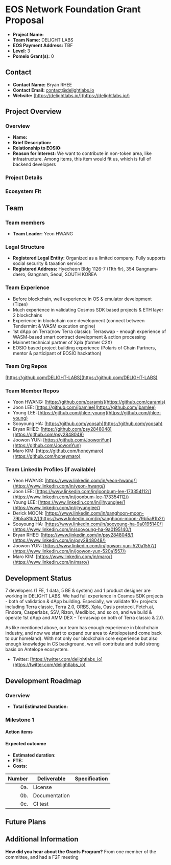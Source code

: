 # EOS Network Foundation Grant Proposal

- **Project Name:** 
- **Team Name:** DELIGHT LABS
- **EOS Payment Address:** TBF
- **[Level](https://github.com/eosnetworkfoundation/grant-framework#grant-levels):** 3
- **Pomelo Grant(s):** 0

## Contact

- **Contact Name:** Bryan RHEE
- **Contact Email:** contact@delightlabs.io
- **Website:** [https://delightlabs.io/](https://delightlabs.io/)

## Project Overview

### Overview

- **Name:** 
- **Brief Description:** 
- **Relationship to EOSIO:**  
- **Reason for Interest:** We want to contribute in non-token area, like infrastructure. Among items, this item would fit us, which is full of backend developers

### Project Details

### Ecosystem Fit

## Team

### Team members

- **Team Leader:** Yeon HWANG

### Legal Structure

- **Registered Legal Entity:** Organized as a limited company. Fully supports social security & taxation service
- **Registered Address:** Hyecheon Bldg 1126-7 (11th flr), 354 Gangnam-daero, Gangnam, Seoul, SOUTH KOREA

### Team Experience

- Before blockchain, well experience in OS & emulator development (Tizen)
- Much experience in validating Cosmos SDK based projects & ETH layer 2 blockchains
- Experience in blockchain core development (connect between Tendermint & WASM execution engine)
- 1st dApp on Terra(now Terra classic): Terraswap - enough experience of WASM-based smart contract development & action processing
- Mainnet technical partner of Xpla (former C2X)
- EOSIO based project building experience (Polaris of Chain Partners, mentor & participant of EOSIO hackathon)

### Team Org Repos

[https://github.com/DELIGHT-LABS](https://github.com/DELIGHT-LABS)

### Team Member Repos

- Yeon HWANG: [https://github.com/caramis](https://github.com/caramis)
- Joon LEE: [https://github.com/jbamlee](https://github.com/jbamlee)
- Young LEE: [https://github.com/jhlee-young](https://github.com/jhlee-young)
- Sooyoung HA: [https://github.com/yoosah](https://github.com/yoosah)
- Bryan RHEE: [https://github.com/psy2848048](https://github.com/psy2848048)
- Joowon YUN: [https://github.com/JoowonYun](https://github.com/JoowonYun)
- Maro KIM: [https://github.com/honeymaro](https://github.com/honeymaro)

### Team LinkedIn Profiles (if available)

- Yeon HWANG: [https://www.linkedin.com/in/yeon-hwang/](https://www.linkedin.com/in/yeon-hwang/)
- Joon LEE: [https://www.linkedin.com/in/joonbum-lee-173354112/](https://www.linkedin.com/in/joonbum-lee-173354112/)
- Young LEE: [https://www.linkedin.com/in/jihyunglee/](https://www.linkedin.com/in/jihyunglee/)
- Derick MOON: [https://www.linkedin.com/in/sanghoon-moon-79b5a81b2/](https://www.linkedin.com/in/sanghoon-moon-79b5a81b2/)
- Sooyoung HA: [https://www.linkedin.com/in/sooyoung-ha-9a0195140/](https://www.linkedin.com/in/sooyoung-ha-9a0195140/)
- Bryan RHEE: [https://www.linkedin.com/in/psy2848048/](https://www.linkedin.com/in/psy2848048/)
- Joowon YUN: [https://www.linkedin.com/in/joowon-yun-520a1557/](https://www.linkedin.com/in/joowon-yun-520a1557/)
- Maro KIM: [https://www.linkedin.com/in/maro/](https://www.linkedin.com/in/maro/)

## Development Status

7 developers (1 FE, 1 data, 5 BE & system) and 1 product designer are working in DELIGHT LABS. We had full experience in Cosmos SDK projects - both of validation & dApp building. Especially, we validate 10+ projects including Terra classic, Terra 2.0, ORBS, Xpla, Oasis protocol, Fetch.ai, Findora, Casperlabs, SSV, Rizon, Medibloc, and so on, and we build & operate 1st dApp and AMM DEX - Terraswap on both of Terra classic & 2.0.

As like mentioned above, our team has enough experience in blochchain industry, and now we start to expand our area to Antelope(and come back to our homeland). With not only our blockchain core experience but also enough knowledge in CS background, we will contribute and build strong basis on Antelope ecosystem.

- Twitter: [https://twitter.com/delightlabs_io](https://twitter.com/delightlabs_io)

## Development Roadmap

### Overview

- **Total Estimated Duration:** 

### Milestone 1

#### Action items

#### Expected outcome

- **Estimated duration:**
- **FTE:**
- **Costs:**

| Number | Deliverable | Specification |
| -----: | ----------- | ------------- |
| 0a. | License |    |
| 0b. | Documentation |  |
| 0c. | CI test |  |

## Future Plans

## Additional Information

**How did you hear about the Grants Program?** From one member of the committee, and had a F2F meeting
